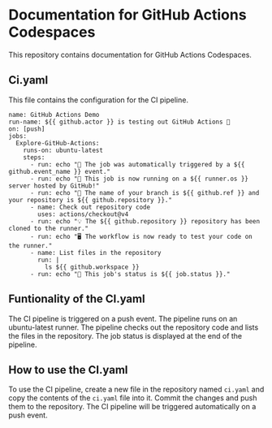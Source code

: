 # Documentation for GitHub Actions Codespaces
This repository contains documentation for GitHub Actions Codespaces.

## Ci.yaml
This file contains the configuration for the CI pipeline.

```
name: GitHub Actions Demo
run-name: ${{ github.actor }} is testing out GitHub Actions 🚀
on: [push]
jobs:
  Explore-GitHub-Actions:
    runs-on: ubuntu-latest
    steps:
      - run: echo "🎉 The job was automatically triggered by a ${{ github.event_name }} event."
      - run: echo "🐧 This job is now running on a ${{ runner.os }} server hosted by GitHub!"
      - run: echo "🔎 The name of your branch is ${{ github.ref }} and your repository is ${{ github.repository }}."
      - name: Check out repository code
        uses: actions/checkout@v4
      - run: echo "💡 The ${{ github.repository }} repository has been cloned to the runner."
      - run: echo "🖥️ The workflow is now ready to test your code on the runner."
      - name: List files in the repository
        run: |
          ls ${{ github.workspace }}
      - run: echo "🍏 This job's status is ${{ job.status }}."

```

## Funtionality of the CI.yaml
The CI pipeline is triggered on a push event. The pipeline runs on an ubuntu-latest runner. The pipeline checks out the repository code and lists the files in the repository. The job status is displayed at the end of the pipeline.

## How to use the CI.yaml
To use the CI pipeline, create a new file in the repository named `ci.yaml` and copy the contents of the `ci.yaml` file into it. Commit the changes and push them to the repository. The CI pipeline will be triggered automatically on a push event.


